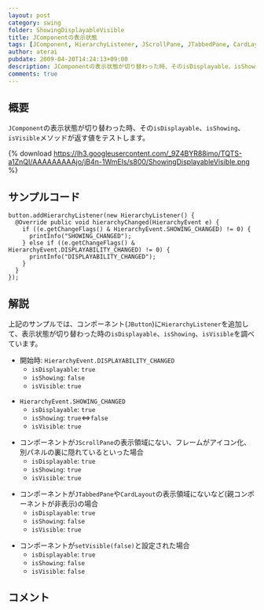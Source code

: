 ```yaml
---
layout: post
category: swing
folder: ShowingDisplayableVisible
title: JComponentの表示状態
tags: [JComponent, HierarchyListener, JScrollPane, JTabbedPane, CardLayout]
author: aterai
pubdate: 2009-04-20T14:24:13+09:00
description: JComponentの表示状態が切り替わった時、そのisDisplayable、isShowing、isVisibleメソッドが返す値をテストします。
comments: true
---
```

## 概要
`JComponent`の表示状態が切り替わった時、その`isDisplayable`、`isShowing`、`isVisible`メソッドが返す値をテストします。

{% download https://lh3.googleusercontent.com/_9Z4BYR88imo/TQTS-a1ZnQI/AAAAAAAAAjo/jB4n-1WmEIs/s800/ShowingDisplayableVisible.png %}

## サンプルコード
<pre class="prettyprint"><code>button.addHierarchyListener(new HierarchyListener() {
  @Override public void hierarchyChanged(HierarchyEvent e) {
    if ((e.getChangeFlags() &amp; HierarchyEvent.SHOWING_CHANGED) != 0) {
      printInfo("SHOWING_CHANGED");
    } else if ((e.getChangeFlags() &amp; HierarchyEvent.DISPLAYABILITY_CHANGED) != 0) {
      printInfo("DISPLAYABILITY_CHANGED");
    }
  }
});
</code></pre>

## 解説
上記のサンプルでは、コンポーネント(`JButton`)に`HierarchyListener`を追加して、表示状態が切り替わった時の`isDisplayable`、`isShowing`、`isVisible`を調べています。

- 開始時: `HierarchyEvent.DISPLAYABILITY_CHANGED`
    - `isDisplayable`: `true`
    - `isShowing`: `false`
    - `isVisible`: `true`

<!-- dummy comment line for breaking list -->

- `HierarchyEvent.SHOWING_CHANGED`
    - `isDisplayable`: `true`
    - `isShowing`: `true`⇔`false`
    - `isVisible`: `true`

<!-- dummy comment line for breaking list -->

- コンポーネントが`JScrollPane`の表示領域にない、フレームがアイコン化、別パネルの裏に隠れているといった場合
    - `isDisplayable`: `true`
    - `isShowing`: `true`
    - `isVisible`: `true`

<!-- dummy comment line for breaking list -->

- コンポーネントが`JTabbedPane`や`CardLayout`の表示領域にないなど(親コンポーネントが非表示)の場合
    - `isDisplayable`: `true`
    - `isShowing`: `false`
    - `isVisible`: `true`

<!-- dummy comment line for breaking list -->

- コンポーネントが`setVisible(false)`と設定された場合
    - `isDisplayable`: `true`
    - `isShowing`: `false`
    - `isVisible`: `false`

<!-- dummy comment line for breaking list -->

## コメント
